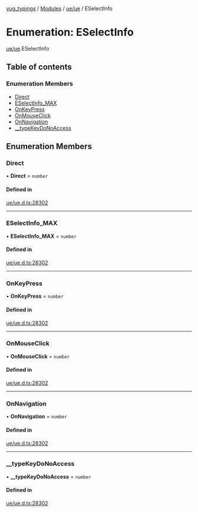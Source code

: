 [yug_typings](../README.md) / [Modules](../modules.md) / [ue/ue](../modules/ue_ue.md) / ESelectInfo

# Enumeration: ESelectInfo

[ue/ue](../modules/ue_ue.md).ESelectInfo

## Table of contents

### Enumeration Members

- [Direct](ue_ue.ESelectInfo.md#direct)
- [ESelectInfo\_MAX](ue_ue.ESelectInfo.md#eselectinfo_max)
- [OnKeyPress](ue_ue.ESelectInfo.md#onkeypress)
- [OnMouseClick](ue_ue.ESelectInfo.md#onmouseclick)
- [OnNavigation](ue_ue.ESelectInfo.md#onnavigation)
- [\_\_typeKeyDoNoAccess](ue_ue.ESelectInfo.md#__typekeydonoaccess)

## Enumeration Members

### Direct

• **Direct** = `number`

#### Defined in

[ue/ue.d.ts:28302](https://github.com/YugMetaverse/yug_typings/blob/b7d9b19/ue/ue.d.ts#L28302)

___

### ESelectInfo\_MAX

• **ESelectInfo\_MAX** = `number`

#### Defined in

[ue/ue.d.ts:28302](https://github.com/YugMetaverse/yug_typings/blob/b7d9b19/ue/ue.d.ts#L28302)

___

### OnKeyPress

• **OnKeyPress** = `number`

#### Defined in

[ue/ue.d.ts:28302](https://github.com/YugMetaverse/yug_typings/blob/b7d9b19/ue/ue.d.ts#L28302)

___

### OnMouseClick

• **OnMouseClick** = `number`

#### Defined in

[ue/ue.d.ts:28302](https://github.com/YugMetaverse/yug_typings/blob/b7d9b19/ue/ue.d.ts#L28302)

___

### OnNavigation

• **OnNavigation** = `number`

#### Defined in

[ue/ue.d.ts:28302](https://github.com/YugMetaverse/yug_typings/blob/b7d9b19/ue/ue.d.ts#L28302)

___

### \_\_typeKeyDoNoAccess

• **\_\_typeKeyDoNoAccess** = `number`

#### Defined in

[ue/ue.d.ts:28302](https://github.com/YugMetaverse/yug_typings/blob/b7d9b19/ue/ue.d.ts#L28302)
